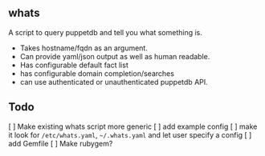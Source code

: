 whats
-----

A script to query puppetdb and tell you what something is.

* Takes hostname/fqdn as an argument. 
* Can provide yaml/json output as well as human readable.
* Has configurable default fact list
* has configurable domain completion/searches
* can use authenticated or unauthenticated puppetdb API. 


Todo
----

[ ] Make existing whats script more generic
[ ] add example config
[ ] make it look for `/etc/whats.yaml`, `~/.whats.yaml` and let user specify a config
[ ] add Gemfile
[ ] Make rubygem? 
